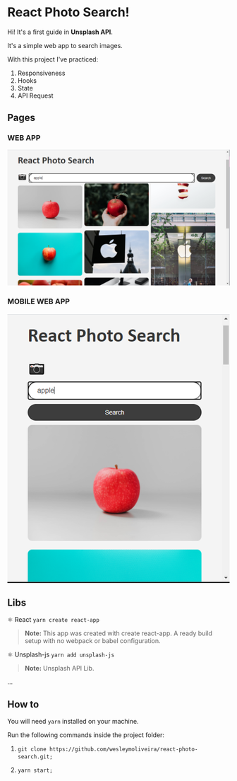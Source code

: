 # React Photo Search!

Hi! It's a first guide in **Unsplash API**.

It's a simple web app to search images.

With this project I've practiced:

 1. Responsiveness
 2. Hooks
 3. State
 4. API Request



## Pages

### WEB APP
![WEB](https://github.com/wesleymoliveira/react-photo-search/blob/master/src/Assets/Search.png)

### MOBILE WEB APP
![Mobile](https://github.com/wesleymoliveira/react-photo-search/blob/master/src/Assets/Search-mobile.png)

## Libs

⚛ React `yarn create react-app`
> **Note:** This app was created  with create react-app. A ready build setup with no webpack or babel configuration.

⚛ Unsplash-js `yarn add unsplash-js`
> **Note:** Unsplash API Lib.

...

## How to
You will need `yarn`  installed on your machine.

Run the following commands inside the project folder:

1.  `git clone https://github.com/wesleymoliveira/react-photo-search.git;`

2.  `yarn start;`

